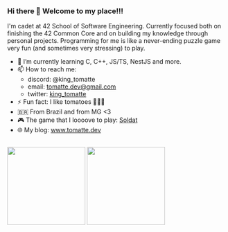 ### Hi there 👋 Welcome to my place!!!

I'm cadet at 42 School of Software Engineering. Currently focused both on finishing the 42 Common Core and on building my knowledge through personal projects.
Programming for me is like a never-ending puzzle game very fun (and sometimes very stressing) to play.

- 🌱 I’m currently learning C, C++, JS/TS, NestJS and more.
- 📫 How to reach me:
  - discord: @king_tomatte
  - email: tomatte.dev@gmail.com
  - twitter: [king_tomatte](https://twitter.com/king_tomatte)
- ⚡ Fun fact: I like tomatoes 🍅🍅🍅
- 🇧🇷 From Brazil and from MG <3
- 🎮 The game that I loooove to play: [Soldat](https://soldat.pl/en/)
- 🌐 My blog: www.tomatte.dev

##
<div style="display: inline_block">
  
<img height=180em src="https://github-readme-stats.vercel.app/api?username=tomatte&show_icons=true&theme=dracula">

<img height=180em src="https://github-readme-stats.vercel.app/api/top-langs/?username=tomatte&show_icons=true&theme=dracula&layout=compact">
</div>

##
